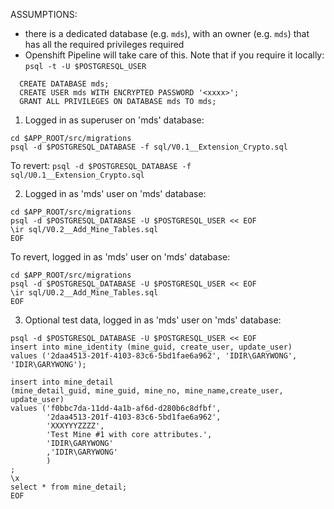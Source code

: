 ASSUMPTIONS:
- there is a dedicated database (e.g. `mds`), with an owner (e.g. `mds`) that has all the required privileges required
- Openshift Pipeline will take care of this.  Note that if you require it locally:
   `psql -t -U $POSTGRESQL_USER`

```
  CREATE DATABASE mds;
  CREATE USER mds WITH ENCRYPTED PASSWORD '<xxxx>';
  GRANT ALL PRIVILEGES ON DATABASE mds TO mds;
```
1. Logged in as superuser on 'mds' database: 

```
cd $APP_ROOT/src/migrations
psql -d $POSTGRESQL_DATABASE -f sql/V0.1__Extension_Crypto.sql
```

To revert: `psql -d $POSTGRESQL_DATABASE -f sql/U0.1__Extension_Crypto.sql`

2. Logged in as 'mds' user on 'mds' database: 

```
cd $APP_ROOT/src/migrations
psql -d $POSTGRESQL_DATABASE -U $POSTGRESQL_USER << EOF
\ir sql/V0.2__Add_Mine_Tables.sql
EOF
```

To revert, logged in as 'mds' user on 'mds' database:

```
cd $APP_ROOT/src/migrations
psql -d $POSTGRESQL_DATABASE -U $POSTGRESQL_USER << EOF
\ir sql/U0.2__Add_Mine_Tables.sql
EOF
```

3. Optional test data, logged in as 'mds' user on 'mds' database: 

```
psql -d $POSTGRESQL_DATABASE -U $POSTGRESQL_USER << EOF
insert into mine_identity (mine_guid, create_user, update_user) 
values ('2daa4513-201f-4103-83c6-5bd1fae6a962', 'IDIR\GARYWONG', 'IDIR\GARYWONG');

insert into mine_detail
(mine_detail_guid, mine_guid, mine_no, mine_name,create_user, update_user)
values ('f0bbc7da-11dd-4a1b-af6d-d280b6c8dfbf',
        '2daa4513-201f-4103-83c6-5bd1fae6a962',
        'XXXYYYZZZZ',
        'Test Mine #1 with core attributes.',
        'IDIR\GARYWONG'
        ,'IDIR\GARYWONG'
        )
;
\x
select * from mine_detail;
EOF
```
